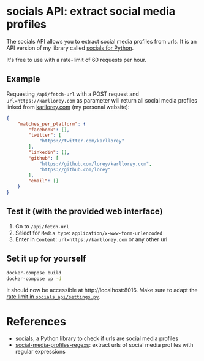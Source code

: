 # socials API: extract social media profiles
The socials API allows you to extract social media profiles from urls.
It is an API version of my library called [socials for Python](https://github.com/lorey/socials).

It's free to use with a rate-limit of 60 requests per hour.

## Example
Requesting `/api/fetch-url` with a POST request and `url=https://karllorey.com` as parameter will return all social media profiles linked from [karllorey.com](https://karllorey.com) (my personal website):

```json
{
    "matches_per_platform": {
        "facebook": [],
        "twitter": [
            "https://twitter.com/karllorey"
        ],
        "linkedin": [],
        "github": [
            "https://github.com/lorey/karllorey.com",
            "https://github.com/lorey"
        ],
        "email": []
    }
}
```

## Test it (with the provided web interface)
1. Go to `/api/fetch-url`
2. Select for `Media type`: `application/x-www-form-urlencoded`
3. Enter in `Content`: `url=https://karllorey.com` or any other url

## Set it up for yourself
```bash
docker-compose build
docker-compose up -d
```

It should now be accessible at http://localhost:8016.
Make sure to adapt the [rate limit in `socials_api/settings.py`](socials_api/settings.py).

# References
- [socials](https://github.com/lorey/socials), a Python library to check if urls are social media profiles
- [social-media-profiles-regexs](https://github.com/lorey/social-media-profiles-regexs):
  extract urls of social media profiles with regular expressions
